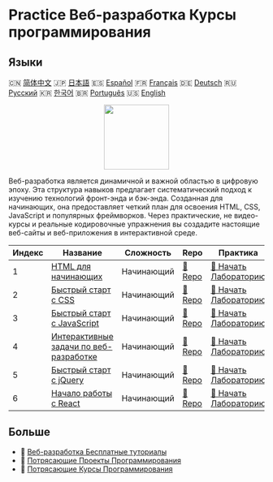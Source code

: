 # Practice Веб-разработка Курсы программирования

## Языки

🇨🇳 [简体中文](README_zh.md) 🇯🇵 [日本語](README_ja.md) 🇪🇸 [Español](README_es.md) 🇫🇷 [Français](README_fr.md) 🇩🇪 [Deutsch](README_de.md) 🇷🇺 [Русский](README_ru.md) 🇰🇷 [한국어](README_ko.md) 🇧🇷 [Português](README_pt.md) 🇺🇸 [English](README.md) 

<div align="center">
<img width="128px" src="https://file.labex.io/path/NHa0nG5axMBE.png">
</div>

Веб-разработка является динамичной и важной областью в цифровую эпоху. Эта структура навыков предлагает систематический подход к изучению технологий фронт-энда и бэк-энда. Созданная для начинающих, она предоставляет четкий план для освоения HTML, CSS, JavaScript и популярных фреймворков. Через практические, не видео-курсы и реальные кодировочные упражнения вы создадите настоящие веб-сайты и веб-приложения в интерактивной среде.

|   Индекс | Название                                                                                                     | Сложность   | Repo                                                                            | Практика                                                                                    |
|----------|--------------------------------------------------------------------------------------------------------------|-------------|---------------------------------------------------------------------------------|---------------------------------------------------------------------------------------------|
|        1 | [HTML для начинающих](https://labex.io/ru/courses/html-for-beginners)                                        | Начинающий  | [🔗 Repo](https://github.com/labex-labs/html-for-beginners)                     | [🚀 Начать Лабораторию](https://labex.io/ru/courses/html-for-beginners)                     |
|        2 | [Быстрый старт с CSS](https://labex.io/ru/courses/quick-start-with-css)                                      | Начинающий  | [🔗 Repo](https://github.com/labex-labs/quick-start-with-css)                   | [🚀 Начать Лабораторию](https://labex.io/ru/courses/quick-start-with-css)                   |
|        3 | [Быстрый старт с JavaScript](https://labex.io/ru/courses/quick-start-with-javascript)                        | Начинающий  | [🔗 Repo](https://github.com/labex-labs/quick-start-with-javascript)            | [🚀 Начать Лабораторию](https://labex.io/ru/courses/quick-start-with-javascript)            |
|        4 | [Интерактивные задачи по веб-разработке](https://labex.io/ru/courses/web-development-interactive-challenges) | Начинающий  | [🔗 Repo](https://github.com/labex-labs/web-development-interactive-challenges) | [🚀 Начать Лабораторию](https://labex.io/ru/courses/web-development-interactive-challenges) |
|        5 | [Быстрый старт с jQuery](https://labex.io/ru/courses/quick-start-with-jquery)                                | Начинающий  | [🔗 Repo](https://github.com/labex-labs/quick-start-with-jquery)                | [🚀 Начать Лабораторию](https://labex.io/ru/courses/quick-start-with-jquery)                |
|        6 | [Начало работы с React](https://labex.io/ru/courses/quick-start-with-react)                                  | Начинающий  | [🔗 Repo](https://github.com/labex-labs/quick-start-with-react)                 | [🚀 Начать Лабораторию](https://labex.io/ru/courses/quick-start-with-react)                 |

## Больше

- 🔗 [Веб-разработка Бесплатные туториалы](https://github.com/labex-labs/web-development-free-tutorials)
- 🔗 [Потрясающие Проекты Программирования](https://github.com/labex-labs/awesome-programming-projects)
- 🔗 [Потрясающие Курсы Программирования](https://github.com/labex-labs/awesome-programming-courses)

